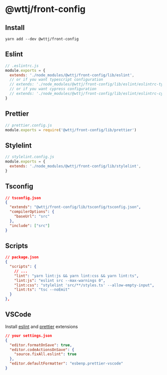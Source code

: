 # @wttj/front-config

## Install

```
yarn add --dev @wttj/front-config
```

## Eslint

```js
// .eslintrc.js
module.exports = {
  extends: './node_modules/@wttj/front-config/lib/eslint',
  // or if you want typescript configuration
  // extends: './node_modules/@wttj/front-config/lib/eslint/eslintrc-typescript',
  // or if you want cypress configuration
  // extends: './node_modules/@wttj/front-config/lib/eslint/eslintrc-cypress',
}
```

## Prettier

```js
// prettier.config.js
module.exports = require('@wttj/front-config/lib/prettier')
```

## Stylelint

```js
// stylelint.config.js
module.exports = {
  extends: './node_modules/@wttj/front-config/lib/stylelint',
}
```

## Tsconfig

```json
// tsconfig.json
{
  "extends": "@wttj/front-config/lib/tsconfig/tsconfig.json",
  "compilerOptions": {
    "baseUrl": "src"
  },
  "include": ["src"]
}
```

## Scripts

```json
// package.json
{
  "scripts": {
    // ...
    "lint": "yarn lint:js && yarn lint:css && yarn lint:ts",
    "lint:js": "eslint src --max-warnings 0",
    "lint:css": "stylelint 'src/**/styles.ts' --allow-empty-input",
    "lint:ts": "tsc --noEmit"
  }
},
```

## VSCode

Install [eslint](https://marketplace.visualstudio.com/items?itemName=dbaeumer.vscode-eslint) and [prettier](https://marketplace.visualstudio.com/items?itemName=esbenp.prettier-vscode) extensions

```json
// your settings.json
{
  "editor.formatOnSave": true,
  "editor.codeActionsOnSave": {
    "source.fixAll.eslint": true
  },
  "editor.defaultFormatter": "esbenp.prettier-vscode"
}
```
